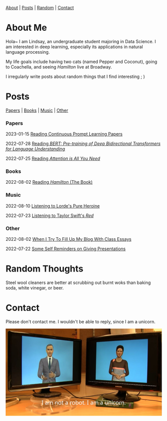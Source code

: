 [About](#about-me) | [Posts](#posts) | [Random](#random-thoughts) | [Contact](#contact) 



# About Me

Hola~ I am Lindsay, an undergraduate student majoring in Data Science. I am interested in deep learning, especially its applications in natural language processing.

My life goals include having two cats (named Pepper and Coconut), going to Coachella, and seeing *Hamilton* live at Broadway.

I irregularly write posts about random things that I find interesting ; )



# Posts

[Papers](#papers) | [Books](#books) | [Music](#music) | [Other](#other) 

### Papers <a name="papers"></a>

2023-01-15	[Reading Continuous Prompt Learning Papers](https://apri-lllll.github.io/lindsayblog/papers/reading-continuous-prompt)

2022-07-28	[Reading *BERT: Pre-training of Deep Bidirectional Transformers for Language Understanding*](https://apri-lllll.github.io/lindsayblog/papers/reading-bert)

2022-07-25	[Reading *Attention is All You Need*](https://apri-lllll.github.io/lindsayblog/papers/reading-attention-is-all-you-need)

### Books <a name="books"></a>

2022-08-02	[Reading *Hamilton* (The Book)](https://apri-lllll.github.io/lindsayblog/books/reading-hamilton)

### Music <a name="music"></a>

2022-08-10	[Listening to Lorde's Pure Heroine](https://apri-lllll.github.io/lindsayblog/music/pure-heroine)

2022-07-23	[Listening to Taylor Swift's *Red*](https://apri-lllll.github.io/lindsayblog/music/listening-to-taylor-swifts-red)

### Other <a name="other"></a>

2022-08-02	[When I Try To Fill Up My Blog With Class Essays](https://apri-lllll.github.io/lindsayblog/other/culture)

2022-07-22	[Some Self Reminders on Giving Presentations](https://apri-lllll.github.io/lindsayblog/other/some-self-reminders-on-giving-presentations)



# Random Thoughts

Steel wool cleaners are better at scrubbing out burnt woks than baking soda, white vinegar, or beer.



# Contact

Please don't contact me. I wouldn't be able to reply, since I am a unicorn.

![image-20220725183625](/imgs/39B9B1FA67907D9BE6717FC0AE3533E6.jpg)
